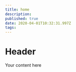 ```yaml
---
title: home
description: 
published: true
date: 2020-04-01T10:32:31.997Z
tags: 
---
```


# Header
Your content here